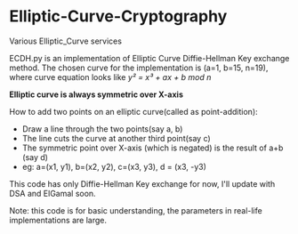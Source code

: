 # Elliptic-Curve-Cryptography
Various Elliptic_Curve services

ECDH.py is an implementation of Elliptic Curve Diffie-Hellman Key exchange method.
The chosen curve for the implementation is (a=1, b=15, n=19), where curve equation looks like
 _y² = x³ + ax + b mod n_
 
 **Elliptic curve is always symmetric over X-axis**
 
 How to add two points on an elliptic curve(called as point-addition):  
 * Draw a line through the two points(say a, b)
 * The line cuts the curve at another third point(say c)
 * The symmetric point over X-axis (which is negated) is the result of a+b (say d)
 * eg: a=(x1, y1), b=(x2, y2), c=(x3, y3), d = (x3, -y3) 
 
 This code has only Diffie-Hellman Key exchange for now,
 I'll update with DSA and ElGamal soon.
 
 Note: this code is for basic understanding, the parameters in real-life implementations are large.
